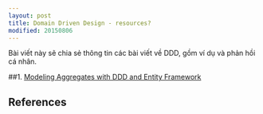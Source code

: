 ```yaml
---
layout: post
title: Domain Driven Design - resources?
modified: 20150806
---
```


Bài viết này sẽ chia sẻ thông tin các bài viết về DDD, gồm ví dụ và phản hồi cá nhân.

##1. [Modeling Aggregates with DDD and Entity Framework][1]



## References
[1]: https://vaughnvernon.co/?p=879